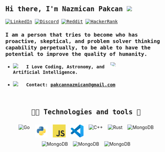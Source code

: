 ## <samp>Hi there, I'm Nazmican Pakcan <img src="https://media.giphy.com/media/hvRJCLFzcasrR4ia7z/giphy.gif" width="25"></samp>
  
<samp>[![LinkedIn](https://img.shields.io/badge/linkedin-%230077B5.svg?style=for-the-badge&logo=linkedin&logoColor=white)](https://www.linkedin.com/in/nazmican-pakcan)
[![Discord](https://img.shields.io/badge/Discord-%237289DA.svg?style=for-the-badge&logo=discord&logoColor=white)](https://discordapp.com/users/344568073124315141)
[![Reddit](https://img.shields.io/badge/Reddit-%23FF4500.svg?style=for-the-badge&logo=Reddit&logoColor=white)](https://www.reddit.com/user/Nazoviya)
[![HackerRank](https://img.shields.io/badge/-Hackerrank-2EC866?style=for-the-badge&logo=HackerRank&logoColor=black)](https://www.hackerrank.com/Nazoviya?hr_r=1)
</samp>

### <samp>I am a person that tries to become who has proactive, skeptical, and problem solver thinking capability perpetually, to be able to have the potential to improve the quality of humanity.</samp>

<img src="https://media0.giphy.com/media/qgQUggAC3Pfv687qPC/giphy.gif" width="35%" align="right" style="border-radius: 0 50% 50% 50%"/>

- #### <samp><img src="https://i.giphy.com/media/VbEuHLBUPQm55MyqJg/giphy.webp" width="25"/>&nbsp;&nbsp; I Love Coding, Astronomy, and Artificial Intelligence.</samp>
- #### <samp><img src="https://github.com/Gapur/Gapur/blob/main/assets/letterbox.gif?raw=true" width="25"/>&nbsp;&nbsp; Contact: pakcannazmican@gmail.com</samp>
<br>

## <samp><p align="center">:man_technologist: Technologies and tools 🧰</samp></p>

<p align="center">
<img src="https://go.dev/blog/go-brand/Go-Logo/PNG/Go-Logo_LightBlue.png" alt="Go" height="35" style="vertical-align:top; margin:6px">
<img src="https://raw.githubusercontent.com/github/explore/80688e429a7d4ef2fca1e82350fe8e3517d3494d/topics/python/python.png" alt="Python" height="40" style="vertical-align:top; margin:6px">
<img src="https://raw.githubusercontent.com/github/explore/80688e429a7d4ef2fca1e82350fe8e3517d3494d/topics/javascript/javascript.png" alt="Javascript" height="40" style="vertical-align:top; margin:6px">
<img src="https://raw.githubusercontent.com/github/explore/80688e429a7d4ef2fca1e82350fe8e3517d3494d/topics/visual-studio-code/visual-studio-code.png" alt="VS Code" height="40" style="vertical-align:top; margin:6px">
<img src="https://github.com/isocpp/logos/blob/master/cpp_logo.png" alt="C++" height="40" style="vertical-align:top; margin:6px">
<img src="https://www.rust-lang.org/static/images/rust-social.jpg" alt="Rust" height="35" style="vertical-align:top; margin:6px">
<img src="https://infinapps.com/wp-content/uploads/2018/10/mongodb-logo.png" alt="MongoDB" height="35" style="vertical-align:top; margin:6px">
<img src="https://upload.wikimedia.org/wikipedia/commons/thumb/d/d9/Node.js_logo.svg/1280px-Node.js_logo.svg.png" alt="MongoDB" height="35" style="vertical-align:top; margin:6px">
<img src="https://www.pngitem.com/pimgs/m/206-2069813_file-css-and-html-css-logo-svg-hd.png" alt="MongoDB" height="40" style="vertical-align:top; margin:6px">
<img src="https://brandslogos.com/wp-content/uploads/thumbs/microsoft-sql-server-logo-vector.svg" alt="MongoDB" height="40" style="vertical-align:top; margin:6px">
</p>
